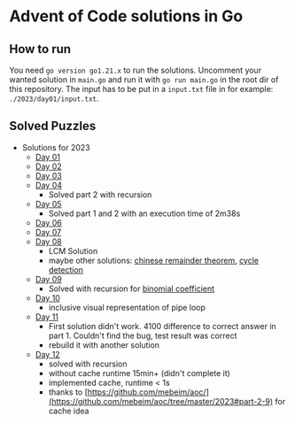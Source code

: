 # Advent of Code solutions in Go
## How to run
You need `go version go1.21.x` to run the solutions.
Uncomment your wanted solution in `main.go` and run it with `go run main.go` in the root dir of this repository.
The input has to be put in a `input.txt` file in for example: `./2023/day01/input.txt`.
## Solved Puzzles
- Solutions for 2023
  - [Day 01](2023/day01/count.go)
  - [Day 02](2023/day02/games.go) 
  - [Day 03](2023/day03/engine.go) 
  - [Day 04](2023/day04/scratchcards.go)
    - Solved part 2 with recursion
  - [Day 05](2023/day05/garden.go)
    - Solved part 1 and 2 with an execution time of 2m38s
  - [Day 06](2023/day06/race.go)
  - [Day 07](2023/day07/camel.go)
  - [Day 08](2023/day08/nodes.go)
    - LCM Solution
    - maybe other solutions: [chinese remainder theorem](https://en.wikipedia.org/wiki/Chinese_remainder_theorem), [cycle detection](https://en.wikipedia.org/wiki/Cycle_detection#Tortoise_and_hare)
  - [Day 09](2023/day09/history.go)
    - Solved with recursion for [binomial coefficient](https://en.wikipedia.org/wiki/Binomial_coefficient#Pascal's_triangle)
  - [Day 10](2023/day10/pipes.go)
    - inclusive visual representation of pipe loop
  - [Day 11](2023/day11/galaxy.go)
    - First solution didn't work. 4100 difference to correct answer in part 1. Couldn't find the bug, test result was correct
    - rebuild it with another solution
  - [Day 12](2023/day12/spring.go)
    - solved with recursion
    - without cache runtime 15min+ (didn't complete it)
    - implemented cache, runtime < 1s
    - thanks to [https://github.com/mebeim/aoc/](https://github.com/mebeim/aoc/tree/master/2023#part-2-9) for cache idea
